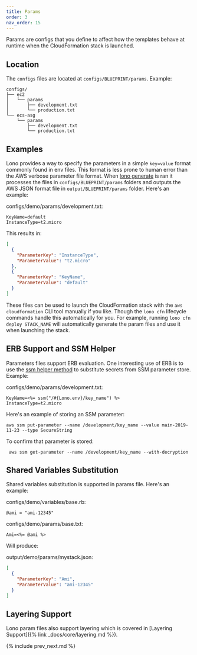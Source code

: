 ```yaml
---
title: Params
order: 3
nav_order: 15
---
```


Params are configs that you define to affect how the templates behave at runtime when the CloudFormation stack is launched.

## Location

The `configs` files are located at `configs/BLUEPRINT/params`.  Example:

    configs/
    ├── ec2
    │   └── params
    │       ├── development.txt
    │       └── production.txt
    └── ecs-asg
        └── params
            ├── development.txt
            └── production.txt

## Examples

Lono provides a way to specify the parameters in a simple `key=value` format commonly found in env files.  This format is less prone to human error than the AWS verbose parameter file format.  When [lono generate](/reference/lono-generate/) is ran it processes the files in `configs/BLUEPRINT/params` folders and outputs the AWS JSON format file in `output/BLUEPRINT/params` folder.  Here's an example:

configs/demo/params/development.txt:

    KeyName=default
    InstanceType=t2.micro

This results in:

```json
[
  {
    "ParameterKey": "InstanceType",
    "ParameterValue": "t2.micro"
  },
  {
    "ParameterKey": "KeyName",
    "ParameterValue": "default"
  }
]
```

These files can be used to launch the CloudFormation stack with the `aws cloudformation` CLI tool manually if you like. Though the `lono cfn` lifecycle commands handle this automatically for you. For example, running `lono cfn deploy STACK_NAME` will automatically generate the param files and use it when launching the stack.

## ERB Support and SSM Helper

Parameters files support ERB evaluation.  One interesting use of ERB is to use the [ssm helper method](https://github.com/tongueroo/lono/blob/master/lib/lono/template/context/helpers.rb) to substitute secrets from SSM parameter store.  Example:

configs/demo/params/development.txt:

    KeyName=<%= ssm("/#{Lono.env}/key_name") %>
    InstanceType=t2.micro

Here's an example of storing an SSM parameter:

    aws ssm put-parameter --name /development/key_name --value main-2019-11-23 --type SecureString

To confirm that parameter is stored:

     aws ssm get-parameter --name /development/key_name --with-decryption

## Shared Variables Substitution

Shared variables substitution is supported in params file.  Here's an example:

configs/demo/variables/base.rb:

    @ami = "ami-12345"

configs/demo/params/base.txt:

    Ami=<%= @ami %>

Will produce:

output/demo/params/mystack.json:

```json
[
  {
    "ParameterKey": "Ami",
    "ParameterValue": "ami-12345"
  }
]
```

## Layering Support

Lono param files also support layering which is covered in [Layering Support]({% link _docs/core/layering.md %}).

{% include prev_next.md %}
